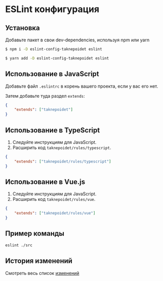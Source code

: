 # ESLint конфигурация

## Установка

Добавьте пакет в свои dev-dependencies, используя npm или yarn

```bash
$ npm i -D eslint-config-taknepoidet eslint

$ yarn add -D eslint-config-taknepoidet eslint
```

## Использование в JavaScript

Добавьте файл `.eslintrc` в корень вашего проекта, если у вас его нет.

Затем добавьте туда раздел `extends`:

```json
{
	"extends": ["taknepoidet"]
}
```

## Использование в TypeScript

1. Следуйте инструкциям для JavaScript.
2. Расширить код `taknepoidet/rules/typescript`.

```json
{
	"extends": ["taknepoidet/rules/typescript"]
}
```

## Использование в Vue.js

1. Следуйте инструкциям для JavaScript.
2. Расширить код `taknepoidet/rules/vue`.

```json
{
	"extends": ["taknepoidet/rules/vue"]
}
```

## Пример команды

```bash
eslint ./src
```

## История изменений

Смотреть весь список [изменений](docs/CHANGELOG.md)
